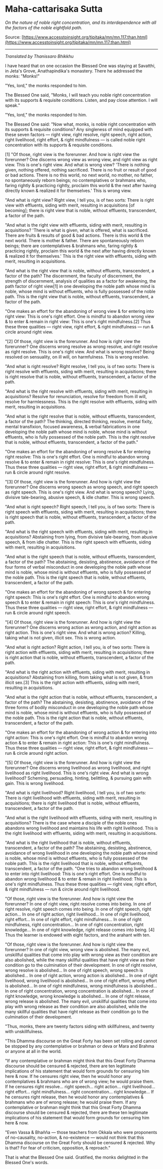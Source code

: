 # Maha-cattarisaka Sutta

*On the nature of noble right concentration, and its interdependence with all the factors of the noble eightfold path.*

Source: [https://www.accesstoinsight.org/tipitaka/mn/mn.117.than.html](https://www.accesstoinsight.org/tipitaka/mn/mn.117.than.html)

---

*Translated by Thanissaro Bhikkhu*

I have heard that on one occasion the Blessed One was staying at Savatthi, in Jeta's Grove, Anathapindika's monastery. There he addressed the monks: "Monks!"

"Yes, lord," the monks responded to him.

The Blessed One said, "Monks, I will teach you noble right concentration with its supports & requisite conditions. Listen, and pay close attention. I will speak."

"Yes, lord," the monks responded to him.

The Blessed One said: "Now what, monks, is noble right concentration with its supports & requisite conditions? Any singleness of mind equipped with these seven factors — right view, right resolve, right speech, right action, right livelihood, right effort, & right mindfulness — is called noble right concentration with its supports & requisite conditions.

[1] "Of those, right view is the forerunner. And how is right view the forerunner? One discerns wrong view as wrong view, and right view as right view. This is one's right view. And what is wrong view? 'There is nothing given, nothing offered, nothing sacrificed. There is no fruit or result of good or bad actions. There is no this world, no next world, no mother, no father, no spontaneously reborn beings; no contemplatives or brahmans who, faring rightly & practicing rightly, proclaim this world & the next after having directly known & realized it for themselves.' This is wrong view.

"And what is right view? Right view, I tell you, is of two sorts: There is right view with effluents, siding with merit, resulting in acquisitions [of becoming]; there is right view that is noble, without effluents, transcendent, a factor of the path.

 "And what is the right view with effluents, siding with merit, resulting in acquisitions? 'There is what is given, what is offered, what is sacrificed. There are fruits & results of good & bad actions. There is this world & the next world. There is mother & father. There are spontaneously reborn beings; there are contemplatives & brahmans who, faring rightly & practicing rightly, proclaim this world & the next after having directly known & realized it for themselves.' This is the right view with effluents, siding with merit, resulting in acquisitions.

 "And what is the right view that is noble, without effluents, transcendent, a factor of the path? The discernment, the faculty of discernment, the strength of discernment, analysis of qualities as a factor for awakening, the path factor of right view[1] in one developing the noble path whose mind is noble, whose mind is without effluents, who is fully possessed of the noble path. This is the right view that is noble, without effluents, transcendent, a factor of the path.

 "One makes an effort for the abandoning of wrong view & for entering into right view: This is one's right effort. One is mindful to abandon wrong view & to enter & remain in right view: This is one's right mindfulness.[2] Thus these three qualities — right view, right effort, & right mindfulness — run & circle around right view.

 "[2] Of those, right view is the forerunner. And how is right view the forerunner? One discerns wrong resolve as wrong resolve, and right resolve as right resolve. This is one's right view. And what is wrong resolve? Being resolved on sensuality, on ill will, on harmfulness. This is wrong resolve.

 "And what is right resolve? Right resolve, I tell you, is of two sorts: There is right resolve with effluents, siding with merit, resulting in acquisitions; there is right resolve that is noble, without effluents, transcendent, a factor of the path.

 "And what is the right resolve with effluents, siding with merit, resulting in acquisitions? Resolve for renunciation, resolve for freedom from ill will, resolve for harmlessness. This is the right resolve with effluents, siding with merit, resulting in acquisitions.

 "And what is the right resolve that is noble, without effluents, transcendent, a factor of the path? The thinking, directed thinking, resolve, mental fixity, mental transfixion, focused awareness, & verbal fabrications in one developing the noble path whose mind is noble, whose mind is without effluents, who is fully possessed of the noble path. This is the right resolve that is noble, without effluents, transcendent, a factor of the path."

 "One makes an effort for the abandoning of wrong resolve & for entering right resolve: This is one's right effort. One is mindful to abandon wrong resolve & to enter & remain in right resolve: This is one's right mindfulness. Thus these three qualities — right view, right effort, & right mindfulness — run & circle around right resolve.

 "[3] Of those, right view is the forerunner. And how is right view the forerunner? One discerns wrong speech as wrong speech, and right speech as right speech. This is one's right view. And what is wrong speech? Lying, divisive tale-bearing, abusive speech, & idle chatter. This is wrong speech.

 "And what is right speech? Right speech, I tell you, is of two sorts: There is right speech with effluents, siding with merit, resulting in acquisitions; there is right speech that is noble, without effluents, transcendent, a factor of the path.

 "And what is the right speech with effluents, siding with merit, resulting in acquisitions? Abstaining from lying, from divisive tale-bearing, from abusive speech, & from idle chatter. This is the right speech with effluents, siding with merit, resulting in acquisitions.

 "And what is the right speech that is noble, without effluents, transcendent, a factor of the path? The abstaining, desisting, abstinence, avoidance of the four forms of verbal misconduct in one developing the noble path whose mind is noble, whose mind is without effluents, who is fully possessed of the noble path. This is the right speech that is noble, without effluents, transcendent, a factor of the path.

 "One makes an effort for the abandoning of wrong speech & for entering right speech: This is one's right effort. One is mindful to abandon wrong speech & to enter & remain in right speech: This is one's right mindfulness. Thus these three qualities — right view, right effort, & right mindfulness — run & circle around right speech.

 "[4] Of those, right view is the forerunner. And how is right view the forerunner? One discerns wrong action as wrong action, and right action as right action. This is one's right view. And what is wrong action? Killing, taking what is not given, illicit sex. This is wrong action.

 "And what is right action? Right action, I tell you, is of two sorts: There is right action with effluents, siding with merit, resulting in acquisitions; there is right action that is noble, without effluents, transcendent, a factor of the path.

 "And what is the right action with effluents, siding with merit, resulting in acquisitions? Abstaining from killing, from taking what is not given, & from illicit sex.[3] This is the right action with effluents, siding with merit, resulting in acquisitions.

 "And what is the right action that is noble, without effluents, transcendent, a factor of the path? The abstaining, desisting, abstinence, avoidance of the three forms of bodily misconduct in one developing the noble path whose mind is noble, whose mind is without effluents, who is fully possessed of the noble path. This is the right action that is noble, without effluents, transcendent, a factor of the path.

 "One makes an effort for the abandoning of wrong action & for entering into right action: This is one's right effort. One is mindful to abandon wrong action & to enter & remain in right action: This is one's right mindfulness. Thus these three qualities — right view, right effort, & right mindfulness — run & circle around right action.

 "[5] Of those, right view is the forerunner. And how is right view the forerunner? One discerns wrong livelihood as wrong livelihood, and right livelihood as right livelihood. This is one's right view. And what is wrong livelihood? Scheming, persuading, hinting, belittling, & pursuing gain with gain. This is wrong livelihood.

 "And what is right livelihood? Right livelihood, I tell you, is of two sorts: There is right livelihood with effluents, siding with merit, resulting in acquisitions; there is right livelihood that is noble, without effluents, transcendent, a factor of the path.

 "And what is the right livelihood with effluents, siding with merit, resulting in acquisitions? There is the case where a disciple of the noble ones abandons wrong livelihood and maintains his life with right livelihood. This is the right livelihood with effluents, siding with merit, resulting in acquisitions.

"And what is the right livelihood that is noble, without effluents, transcendent, a factor of the path? The abstaining, desisting, abstinence, avoidance of wrong livelihood in one developing the noble path whose mind is noble, whose mind is without effluents, who is fully possessed of the noble path. This is the right livelihood that is noble, without effluents, transcendent, a factor of the path. "One tries to abandon wrong livelihood & to enter into right livelihood: This is one's right effort. One is mindful to abandon wrong livelihood & to enter & remain in right livelihood: This is one's right mindfulness. Thus these three qualities — right view, right effort, & right mindfulness — run & circle around right livelihood.

"Of those, right view is the forerunner. And how is right view the forerunner? In one of right view, right resolve comes into being. In one of right resolve, right speech comes into being. In one of right speech, right action... In one of right action, right livelihood... In one of right livelihood, right effort... In one of right effort, right mindfulness... In one of right mindfulness, right concentration... In one of right concentration, right knowledge... In one of right knowledge, right release comes into being. [4] Thus the learner is endowed with eight factors, and the arahant with ten.

"Of those, right view is the forerunner. And how is right view the forerunner? In one of right view, wrong view is abolished. The many evil, unskillful qualities that come into play with wrong view as their condition are also abolished, while the many skillful qualities that have right view as their condition go to the culmination of their development. In one of right resolve, wrong resolve is abolished... In one of right speech, wrong speech is abolished... In one of right action, wrong action is abolished... In one of right livelihood, wrong livelihood is abolished... In one of right effort, wrong effort is abolished... In one of right mindfulness, wrong mindfulness is abolished... In one of right concentration, wrong concentration is abolished... In one of right knowledge, wrong knowledge is abolished... In one of right release, wrong release is abolished. The many evil, unskillful qualities that come into play with wrong release as their condition are also abolished, while the many skillful qualities that have right release as their condition go to the culmination of their development.

"Thus, monks, there are twenty factors siding with skillfulness, and twenty with unskillfulness.

"This Dhamma discourse on the Great Forty has been set rolling and cannot be stopped by any contemplative or brahman or deva or Mara and Brahma or anyone at all in the world.

"If any contemplative or brahman might think that this Great Forty Dhamma discourse should be censured & rejected, there are ten legitimate implications of his statement that would form grounds for censuring him here & now. If he censures right view, then he would honor any contemplatives & brahmans who are of wrong view; he would praise them. If he censures right resolve... right speech... right action... right livelihood... right effort... right mindfulness... right concentration... right knowledge... If he censures right release, then he would honor any contemplatives & brahmans who are of wrong release; he would praise them. If any contemplative or brahman might think that this Great Forty Dhamma discourse should be censured & rejected, there are these ten legitimate implications of his statement that would form grounds for censuring him here & now.

"Even Vassa & Bhañña — those teachers from Okkala who were proponents of no-causality, no-action, & no-existence — would not think that this Dhamma discourse on the Great Forty should be censured & rejected. Why is that? For fear of criticism, opposition, & reproach."

That is what the Blessed One said. Gratified, the monks delighted in the Blessed One's words.